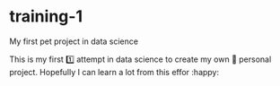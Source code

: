 # training-1
My first pet project in data science

This is my first :one: attempt in data science to create my own :man: personal project. Hopefully I can learn a lot from this effor :happy:
